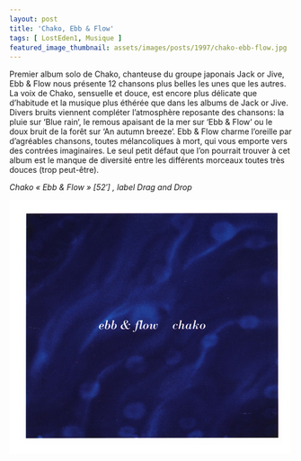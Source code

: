 ```yaml
---
layout: post
title: 'Chako, Ebb & Flow'
tags: [ LostEden1, Musique ]
featured_image_thumbnail: assets/images/posts/1997/chako-ebb-flow.jpg
---
```


Premier album solo de Chako, chanteuse du groupe japonais Jack or Jive, Ebb & Flow nous présente 12 chansons plus belles les unes que les autres. La voix de Chako, sensuelle et douce, est encore plus délicate que d’habitude et la musique plus éthérée que dans les albums de Jack or Jive. Divers bruits viennent compléter l’atmosphère reposante des chansons: la pluie sur ‘Blue rain‘, le remous apaisant de la mer sur ‘Ebb & Flow‘ ou le doux bruit de la forêt sur ‘An autumn breeze‘. Ebb & Flow charme l’oreille par d’agréables chansons, toutes mélancoliques à mort, qui vous emporte vers des contrées imaginaires. Le seul petit défaut que l’on pourrait trouver à cet album est le manque de diversité entre les différents morceaux toutes très douces (trop peut-être).

*Chako « Ebb & Flow »  [52′] , label Drag and Drop*

![Ebb & Flow](assets/images/posts/1997/chako-ebb-flow.jpg) 
